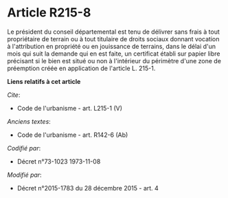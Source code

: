 # Article R215-8

Le président du conseil départemental est tenu de délivrer sans frais à tout propriétaire de terrain ou à tout titulaire de
droits sociaux donnant vocation à l'attribution en propriété ou en jouissance de terrains, dans le délai d'un mois qui suit
la demande qui en est faite, un certificat établi sur papier libre précisant si le bien est situé ou non à l'intérieur du
périmètre d'une zone de préemption créée en application de l'article L. 215-1.

**Liens relatifs à cet article**

_Cite_:

  - Code de l'urbanisme - art. L215-1 (V)

_Anciens textes_:

  - Code de l'urbanisme - art. R142-6 (Ab)

_Codifié par_:

  - Décret n°73-1023 1973-11-08

_Modifié par_:

  - Décret n°2015-1783 du 28 décembre 2015 - art. 4
